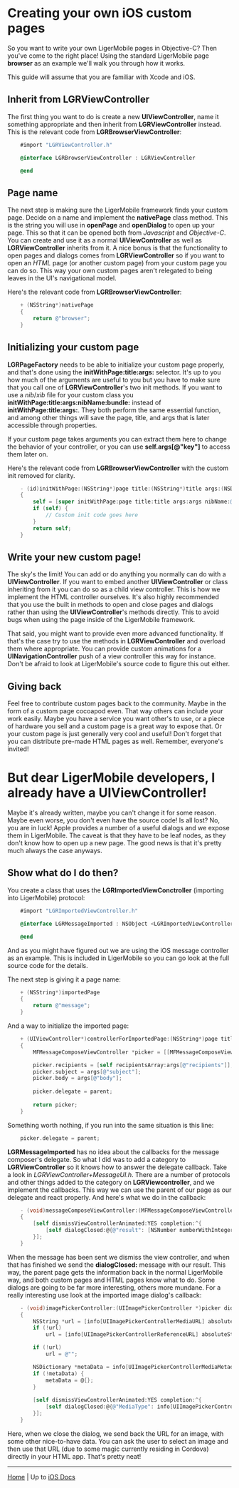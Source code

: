 # Creating your own iOS custom pages

So you want to write your own LigerMobile pages in Objective-C? Then you've come to the right place! Using the standard LigerMobile page **browser** as an example we'll walk you through how it works.

This guide will assume that you are familiar with Xcode and iOS.

## Inherit from LGRViewController

The first thing you want to do is create a new **UIViewController**, name it something appropriate and then inherit from **LGRViewController** instead. This is the relevant code from **LGRBrowserViewController**:

```objective-c
	#import "LGRViewController.h"

	@interface LGRBrowserViewController : LGRViewController

	@end
```

## Page name

The next step is making sure the LigerMobile framework finds your custom page. Decide on a name and implement the **nativePage** class method. This is the string you will use in **openPage** and **openDialog** to open up your page. This so that it can be opened both from _Javascript_ and _Objective-C_. You can create and use it as a normal **UIViewController** as well as **LGRViewController** inherits from it. A nice bonus is that the functionality to open pages and dialogs comes from **LGRViewController** so if you want to open an _HTML_ page (or another custom page) from your custom page you can do so. This way your own custom pages aren't relegated to being leaves in the UI's navigational model.

Here's the relevant code from **LGRBrowserViewController**:

```objective-c
	+ (NSString*)nativePage
	{
		return @"browser";
	}
```

## Initializing your custom page

**LGRPageFactory** needs to be able to initialize your custom page properly, and that's done using the **initWithPage:title:args:** selector. It's up to you how much of the arguments are useful to you but you have to make sure that you call one of **LGRViewController**'s two init methods. If you want to use a _nib_/_xib_ file for your custom class you **initWithPage:title:args:nibName:bundle:** instead of **initWithPage:title:args:**. They both perform the same essential function, and among other things will save the page, title, and args that is later accessible through properties.

If your custom page takes arguments you can extract them here to change the behavior of your
controller, or you can use **self.args[@"key"]** to access them later on.

Here's the relevant code from **LGRBrowserViewController** with the custom init removed for clarity.

```objective-c
	- (id)initWithPage:(NSString*)page title:(NSString*)title args:(NSDictionary*)args
	{
		self = [super initWithPage:page title:title args:args nibName:@"LGRBrowserViewController" bundle:nil];
		if (self) {
			// Custom init code goes here
		}
		return self;
	}
```

## Write your new custom page!

The sky's the limit! You can add or do anything you normally can do with a **UIViewController**. If you want to embed another **UIViewController** or class inheriting from it you can do so as a child view controller. This is how we implement the HTML controller ourselves. It's also highly recommended that you use the built in methods to open and close pages and dialogs rather than using the **UIViewController**'s methods directly. This to avoid bugs when using the page inside of the LigerMobile framework.

That said, you might want to provide even more advanced functionality. If that's the case try to use the
methods in **LGRViewController** and overload them where appropriate. You can provide custom animations for a
**UINavigationController** push of a view controller this way for instance. Don't be afraid to look at LigerMobile's source code to figure this out either.

## Giving back

Feel free to contribute custom pages back to the community. Maybe in the form of a custom page cocoapod even.
That way others can include your work easily. Maybe you have a service you want other's to use, or a piece of
hardware you sell and a custom page is a great way to expose that. Or your custom page is just generally very
cool and useful! Don't forget that you can distribute pre-made HTML pages as well. Remember, everyone's invited!

# But dear LigerMobile developers, I already have a UIViewController!

Maybe it's already written, maybe you can't change it for some reason. Maybe even worse, you don't even have the source code! Is all lost? No, you are in luck! Apple provides a number of a useful dialogs and we expose them in LigerMobile. The caveat is that they have to be leaf nodes, as they don't know how to open up a new page. The good news is that it's pretty much always the case anyways.

## Show what do I do then?

You create a class that uses the **LGRImportedViewConctroller** (importing into LigerMobile) protocol:

```objective-c
	#import "LGRImportedViewController.h"

	@interface LGRMessageImported : NSObject <LGRImportedViewController>

	@end
```

And as you might have figured out we are using the iOS message controller as an example. This is included in LigerMobile so you can go look at the full source code for the details.

The next step is giving it a page name:

```objective-c
	+ (NSString*)importedPage
	{
		return @"message";
	}
```

And a way to initialize the imported page:

```objective-c
	+ (UIViewController*)controllerForImportedPage:(NSString*)page title:(NSString*)title args:(NSDictionary*)args parent:(LGRViewController*)parent
	{
		MFMessageComposeViewController *picker = [[MFMessageComposeViewController alloc] init];

		picker.recipients = [self recipientsArray:args[@"recipients"]];
		picker.subject = args[@"subject"];
		picker.body = args[@"body"];
		
		picker.delegate = parent;
		
		return picker;
	}
```

Something worth nothing, if you run into the same situation is this line:

```objective-c
	picker.delegate = parent;
```

**LGRMessageImported** has no idea about the callbacks for the message composer's delegate. So what I did was to add a category to **LGRViewController** so it knows how to answer the delegate callback. Take a look in _LGRViewController+MessageUI.h_. There are a number of protocols and other things added to the category on **LGRViewcontroller**, and we implement the callbacks. This way we can use the parent of our page as our delegate and react properly. And here's what we do in the callback:

```objective-c
	- (void)messageComposeViewController:(MFMessageComposeViewController *)controller didFinishWithResult:(MessageComposeResult)result
	{
		[self dismissViewControllerAnimated:YES completion:^{
			[self dialogClosed:@{@"result": [NSNumber numberWithInteger:result]}];
		}];
	}
```

When the message has been sent we dismiss the view controller, and when that has finished we send the **dialogClosed:** message with our result. This way, the parent page gets the information back in the normal LigerMobile way, and both custom pages and HTML pages know what to do. Some dialogs are going to be far more interesting, others more mundane. For a really interesting use look at the imported image dialog's callback:

```objective-c
	- (void)imagePickerController:(UIImagePickerController *)picker didFinishPickingMediaWithInfo:(NSDictionary *)info
	{
		NSString *url = [info[UIImagePickerControllerMediaURL] absoluteString];
		if (!url)
			url = [info[UIImagePickerControllerReferenceURL] absoluteString];

		if (!url)
			url = @"";

		NSDictionary *metaData = info[UIImagePickerControllerMediaMetadata];
		if (!metaData) {
			metaData = @{};
		}
		
		[self dismissViewControllerAnimated:YES completion:^{
			[self dialogClosed:@{@"MediaType": info[UIImagePickerControllerMediaType], @"URL": url, @"MetaData": metaData}];
		}];
	}
```

Here, when we close the dialog, we send back the URL for an image, with some other nice-to-have data. You can ask the user to select an image and then use that URL (due to some magic currently residing in Cordova) directly in your HTML app. That's pretty neat!

---

[Home](/) | Up to [iOS Docs](/ios)
